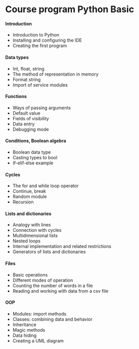 # Course program Python Basic

#### Introduction
- Introduction to Python
- Installing and configuring the IDE
- Creating the first program


#### Data types
- Int, float, string
- The method of representation in memory
- Format string
- Import of service modules


#### Functions
- Ways of passing arguments
- Default value
- Fields of visibility
- Data entry
- Debugging mode


#### Conditions, Boolean algebra
- Boolean data type
- Casting types to bool
- If-elif-else example


#### Cycles
- The for and while loop operator
- Continue, break
- Random module
- Recursion


#### Lists and dictionaries
- Analogy with lines
- Connection with cycles
- Multidimensional lists
- Nested loops
- Internal implementation and related restrictions
- Generators of lists and dictionaries


#### Files
- Basic operations
- Different modes of operation
- Counting the number of words in a file
- Reading and working with data from a csv file


#### OOP
- Modules: import methods
- Classes: combining data and behavior
- Inheritance
- Magic methods
- Data hiding
- Creating a UML diagram


